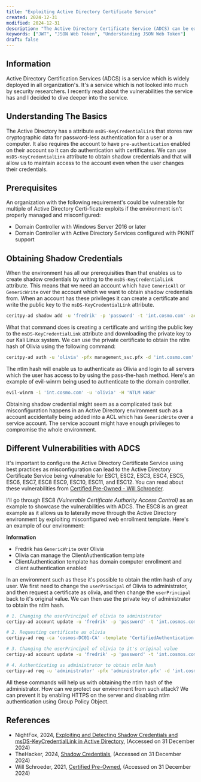 ```yaml
---
title: "Exploiting Active Directory Certificate Service"
created: 2024-12-31
modified: 2024-12-31
description: "The Active Directory Certificate Service (ADCS) can be exploited to compromise the whole environment."
keywords: ["JWT", "JSON Web Token", "Understanding JSON Web Token"]
draft: false
---
```


## Information

Active Directory Certification Services (ADCS) is a service which is widely deployed in all organization's. It's a service which is not looked into much by security researchers. I recently read about the vulnerabilities the service has and I decided to dive deeper into the service. 

## Understanding The Basics

The Active Directory has a attribute `msDS-KeyCredentialLink` that stores raw cryptographic data for password-less authentication for a user or a computer. It also requires the account to have `pre-authentication` enabled on their account so it can do authentication with certificates. We can use `msDS-KeyCredentialLink` attribute to obtain shadow credentials and that will allow us to maintain access to the account even when the user changes their credentials.

## Prerequisites

An organization with the following requirement's could be vulnerable for multiple of Active Directory Certi-ficate exploits if the environment isn't properly managed and misconfigured:

* Domain Controller with Windows Server 2016 or later
* Domain Controller with Active Directory Services configured with PKINIT support

## Obtaining Shadow Credentials

When the environment has all our prerequisities than that enables us to create shadow credentials by writing to the `msDS-KeyCredentialLink` attribute. This means that we need an account which have `GenericAll` or `GenericWrite` over the account which we want to obtain shadow credentials from. When an account has these privileges it can create a certificate and write the public key to the `msDS-KeyCredentialLink` attribute.

```bash
ceritpy-ad shadow add -u 'fredrik' -p 'password' -t 'int.cosmo.com' -account 'olivia' 
```

What that command does is creating a certificate and writing the public key to the `msDS-KeyCredentialLink` attribute and downloading the private key to our Kali Linux system. We can use the private certificate to obtain the ntlm hash of Olivia using the following command: 

```bash
ceritpy-ad auth -u 'olivia' -pfx management_svc.pfx -d 'int.cosmo.com'
```

The ntlm hash will enable us to authenticate as Olivia and login to all servers which the user has access to by using the pass-the-hash method. Here's an example of evil-winrm being used to authenticate to the domain controller.

```bash
evil-winrm -i 'int.cosmo.com' -u 'olivia' -H 'NTLM HASH'
```

Obtaining shadow credential might seem as a complicated task but misconfiguration happens in an Active Directory environment such as a account accidentally being added into a ACL which has `GenericWrite` over a service account. The service account might have enough privileges to compromise the whole environment.

## Different Vulnerabilities with ADCS

It's important to configure the Active Directory Certificate Service using best practices as misconfiguration can lead to the Active Directory Certificate Service being vulnerable for  ESC1, ESC2, ESC3, ESC4, ESC5, ESC6, ESC7, ESC8 ESC9, ESC10, ESC11, and ESC12. You can read about these vulnerabilities from [Certified Pre-Owned - Will Schroeder](https://posts.specterops.io/certified-pre-owned-d95910965cd2).

I'll go through ESC8 *(Vulnerable Certificate Authority Access Control)* as an example to showcase the vulnerabilities with ADCS. The ESC8 is an great example as it allows us to laterally move through the Active Directory environment by exploiting misconfigured web enrollment template. Here's an example of our environment:

**Information**
* Fredrik has `GenericWrite` over Olivia
* Olivia can manage the ClientAuthentication template
* ClientAuthentication template has domain computer enrollment and client authentication enabled

In an environment such as these it's possible to obtain the ntlm hash of any user. We first need to change the `userPrincipal` of Olivia to administrator, and then request a certificate as olivia, and then change the `userPrincipal` back to it's original value. We can then use the private key of administrator to obtain the ntlm hash.

```bash title="Example of ESC8"
# 1. Changing the userPrincipal of olivia to administrator
certipy-ad account update -u 'fredrik' -p 'password' -t 'int.cosmos.com' -user 'olivia' -upn 'administrator'

# 2. Requesting certificate as olivia
certipy-ad req -ca 'cosmos-DC01-CA' -template 'CertifiedAuthentication' -u 'olivia@int.cosmos.com' -hashes 'NTLM HASH'

# 3. Changing the userPrincipal of olivia to it's original value
certipy-ad account update -u 'fredrik' -p 'password' -t 'int.cosmos.com' -user 'olivia' -upn 'olivia'

# 4. Authenticating as administrator to obtain ntlm hash
certipy-ad req -u 'administrator' -pfx 'administrator.pfx' -d 'int.cosmos.com'
```

All these commands will help us with obtaining the ntlm hash of the administrator. How can we protect our environment from such attack? We can prevent it by enabling HTTPS on the server and disabling ntlm authentication using Group Policy Object.

## References

* NightFox, 2024, [Exploiting and Detecting Shadow Credentials and msDS-KeyCredentialLink in Active Directory](https://medium.com/@NightFox007/exploiting-and-detecting-shadow-credentials-and-msds-keycredentiallink-in-active-directory-9268a587d204), (Accessed on 31 December 2024)
* TheHacker, 2024, [Shadow Credentials](https://www.thehacker.recipes/ad/movement/kerberos/shadow-credentials), (Accessed on 31 December 2024)
* Will Schroeder, 2021, [Certified Pre-Owned](https://medium.com/@NightFox007/exploiting-and-detecting-shadow-credentials-and-msds-keycredentiallink-in-active-directory-9268a587d204), (Accessed on 31 December 2024)